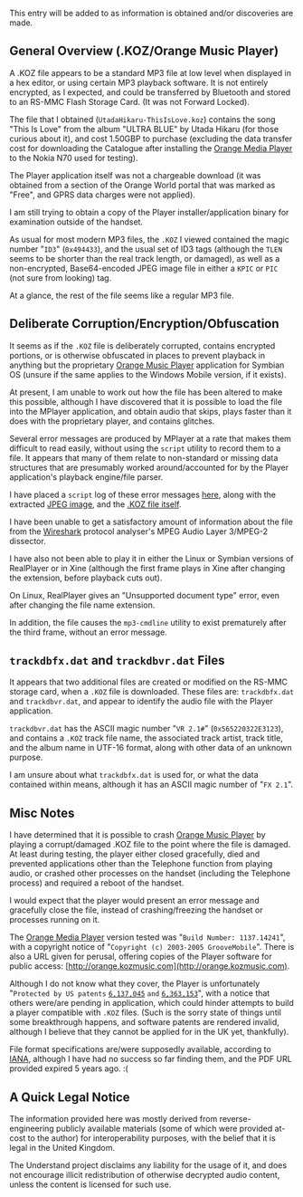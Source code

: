 This entry will be added to as information is obtained and/or discoveries are made.

## General Overview (.KOZ/Orange Music Player) ##
A .KOZ file appears to be a standard MP3 file at low level when displayed in a hex editor, or using certain MP3 playback software.
It is not entirely encrypted, as I expected, and could be transferred by Bluetooth and stored to an RS-MMC Flash Storage Card. (It was not Forward Locked).

The file that I obtained (`UtadaHikaru-ThisIsLove.koz`) contains the song "This Is Love" from the album "ULTRA BLUE" by Utada Hikaru (for those curious about it), and cost 1.50GBP to purchase (excluding the data transfer cost for downloading the Catalogue after installing the [Orange Media Player](OrangeMusicPlayer.md) to the Nokia N70 used for testing).

The Player application itself was not a chargeable download (it was obtained from a section of the Orange World portal that was marked as "Free", and GPRS data charges were not applied).

I am still trying to obtain a copy of the Player installer/application binary for examination outside of the handset.

As usual for most modern MP3 files, the `.KOZ` I viewed contained the magic number "`ID3`" (`0x494433`), and the usual set of ID3 tags (although the `TLEN` seems to be shorter than the real track length, or damaged), as well as a non-encrypted, Base64-encoded JPEG image file in either a `KPIC` or `PIC` (not sure from looking) tag.

At a glance, the rest of the file seems like a regular MP3 file.


## Deliberate Corruption/Encryption/Obfuscation ##
It seems as if the `.KOZ` file is deliberately corrupted, contains encrypted portions, or is otherwise obfuscated in places to prevent playback in anything but the proprietary [Orange Music Player](OrangeMusicPlayer.md) application for Symbian OS (unsure if the same applies to the Windows Mobile version, if it exists).

At present, I am unable to work out how the file has been altered to make this possible, although I have discovered that it is possible to load the file into the MPlayer application, and obtain audio that skips, plays faster than it does with the proprietary player, and contains glitches.

Several error messages are produced by MPlayer at a rate that makes them difficult to read easily, without using the `script` utility to record them to a file.
It appears that many of them relate to non-standard or missing data structures that are presumably worked around/accounted for by the Player application's playback engine/file parser.

I have placed a `script` log of these error messages [here](http://understand.googlecode.com/files/KOZ-Playback.txt.bz2), along with the extracted [JPEG image](http://house404.co.uk/KOZ/image-file.jpg), and the [.KOZ file itself](http://house404.co.uk/KOZ/UtadaHikaru-ThisIsLove.koz).

I have been unable to get a satisfactory amount of information about the file from the [Wireshark](http://www.wireshark.org) protocol analyser's MPEG Audio Layer 3/MPEG-2 dissector.

I have also not been able to play it in either the Linux or Symbian versions of RealPlayer or in Xine (although the first frame plays in Xine after changing the extension, before playback cuts out).

On Linux, RealPlayer gives an "Unsupported document type" error, even after changing the file name extension.

In addition, the file causes the `mp3-cmdline` utility to exist prematurely after the third frame, without an error message.

## `trackdbfx.dat` and `trackdbvr.dat` Files ##
It appears that two additional files are created or modified on the RS-MMC storage card, when a `.KOZ` file is downloaded.
These files are: `trackdbfx.dat` and `trackdbvr.dat`, and appear to identify the audio file with the Player application.

`trackdbvr.dat` has the ASCII magic number "`VR 2.1#`" (`0x565220322E3123`), and contains a `.KOZ` track file name, the associated track artist, track title, and the album name in UTF-16 format, along with other data of an unknown purpose.


I am unsure about what `trackdbfx.dat` is used for, or what the data contained within means, although it has an ASCII magic number of "`FX 2.1`".

## Misc Notes ##
I have determined that it is possible to crash [Orange Music Player](OrangeMusicPlayer.md) by playing a corrupt/damaged .KOZ file to the point where the file is damaged.
At least during testing, the player either closed gracefully, died and prevented applications other than the Telephone function from playing audio, or crashed other processes on the handset (including the Telephone process) and required a reboot of the handset.

I would expect that the player would present an error message and gracefully close the file, instead of crashing/freezing the handset or processes running on it.

The [Orange Media Player](OrangeMusicPlayer.md) version tested was "`Build Number: 1137.14241`", with a copyright notice of "`Copyright (c) 2003-2005 GrooveMobile`". There is also a URL given for perusal, offering copies of the Player software for public access: [http://orange.kozmusic.com](http://orange.kozmusic.com).

Although I do not know what they cover, the Player is unfortunately "`Protected by US patents` <a href='http://www.freepatentsonline.com/6137045.html'> <code>6,137,045</code></a> `and` <a href='http://www.freepatentsonline.com/6363153.html'> <code>6,363,153</code></a>", with a notice that others were/are pending in application, which could hinder attempts to build a player compatible with `.KOZ` files. (Such is the sorry state of things until some breakthrough happens, and software patents are rendered invalid, although I believe that they cannot be applied for in the UK yet, thankfully).

File format specifications are/were supposedly available, according to [IANA](http://www.iana.org/assignments/media-types/audio/vnd.audiokoz), although I have had no success so far finding them, and the PDF URL provided expired 5 years ago. :(

## A Quick Legal Notice ##
The information provided here was mostly derived from reverse-engineering publicly available materials (some of which were provided at-cost to the author) for interoperability purposes, with the belief that it is legal in the United Kingdom.

The Understand project disclaims any liability for the usage of it, and does not encourage illicit redistribution of otherwise decrypted audio content, unless the content is licensed for such use.